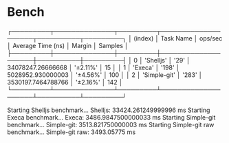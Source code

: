 # Bench

┌─────────┬──────────────┬─────────┬────────────────────┬──────────┬─────────┐
│ (index) │ Task Name    │ ops/sec │ Average Time (ns)  │ Margin   │ Samples │
├─────────┼──────────────┼─────────┼────────────────────┼──────────┼─────────┤
│ 0       │ 'Shelljs'    │ '29'    │ 34078247.26666668  │ '±2.11%' │ 15      │
│ 1       │ 'Execa'      │ '198'   │ 5028952.930000003  │ '±4.56%' │ 100     │
│ 2       │ 'Simple-git' │ '283'   │ 3530197.7464788766 │ '±2.16%' │ 142     │
└─────────┴──────────────┴─────────┴────────────────────┴──────────┴─────────┘

Starting Shelljs benchmark...
Shelljs: 33424.261249999996 ms
Starting Execa benchmark...
Execa: 3486.9847500000033 ms
Starting Simple-git benchmark...
Simple-git: 3513.821750000003 ms
Starting Simple-git raw benchmark...
Simple-git raw: 3493.05775 ms
